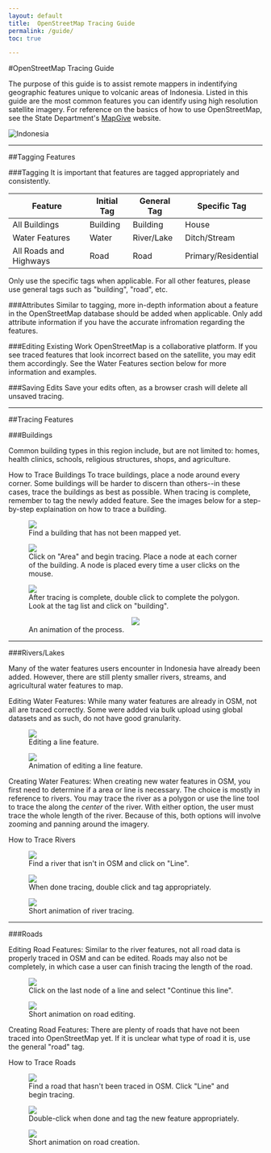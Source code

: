 ```yaml
---
layout: default
title:  OpenStreetMap Tracing Guide
permalink: /guide/
toc: true

---
```



#OpenStreetMap Tracing Guide

The purpose of this guide is to assist remote mappers in indentifying geographic features unique to volcanic areas of Indonesia. Listed in this guide are the most common features you can identify using high resolution satellite imagery. For reference on the basics of how to use OpenStreetMap, see the State Department's [MapGive](http://mapgive.state.gov/learn-to-map/) website.

![Indonesia](http://upload.wikimedia.org/wikipedia/commons/thumb/6/67/Paluweh_volcano_in_Indonesia.jpg/1280px-Paluweh_volcano_in_Indonesia.jpg)

-----

##Tagging Features

###Tagging
It is important that features are tagged appropriately and consistently. 

<table>
  <thead>
    <tr>
      <th>Feature</th>
      <th>Initial Tag</th>
      <th>General Tag</th>
      <th>Specific Tag</th>
    </tr>
  </thead>
  <tbody>
    <tr>
      <td>All Buildings</td>
      <td>Building</td>
      <td>Building</td>
      <td>House</td>
    </tr>
    <tr>
      <td>Water Features</td>
      <td>Water</td>
      <td>River/Lake</td>
      <td>Ditch/Stream</td>
    </tr>
    <tr>
      <td>All Roads and Highways</td>
      <td>Road</td>
      <td>Road</td>
      <td>Primary/Residential</td>
    </tr>
  </tbody>
</table>

Only use the specific tags when applicable. For all other features, please use general tags such as "building", "road", etc.

###Attributes
Similar to tagging, more in-depth information about a feature in the OpenStreetMap database should be added when applicable. Only add attribute information if you have the accurate infromation regarding the features.

###Editing Existing Work
OpenStreetMap is a collaborative platform. If you see traced features that look incorrect based on the satellite, you may edit them accordingly. See the Water Features section below for more information and examples.

###Saving Edits
Save your edits often, as a browser crash will delete all unsaved tracing.

----

##Tracing Features

###Buildings

Common building types in this region include, but are not limited to: homes, health clinics, schools, religious structures, shops, and agriculture.

How to Trace Buildings
To trace buildings, place a node around every corner. Some buildings will be harder to discern than others--in these cases, trace the buildings as best as possible. When tracing is complete, remember to tag the newly added feature. See the images below for a step-by-step explaination on how to trace a building.

<figure>
	<img src="../images/guide/building.png">
	<figcaption>Find a building that has not been mapped yet.</figcaption>
</figure>

<figure>
	<img src="../images/guide/building2.png">
	<figcaption>Click on "Area" and begin tracing. Place a node at each corner of the building. A node is placed every time a user clicks on the mouse.</figcaption>
</figure>

<figure>
	<img src="../images/guide/building3.png">
	<figcaption>After tracing is complete, double click to complete the polygon. Look at the tag list and click on "building".</figcaption>
</figure>

<figure>
	<center><img src="../images/guide/buildingGIF.gif"></center>
	<figcaption>An animation of the process.</figcaption>
</figure>

-----

###Rivers/Lakes

Many of the water features users encounter in Indonesia have already been added. However, there are still plenty smaller rivers, streams, and agricultural water features to map.

Editing Water Features:
While many water features are already in OSM, not all are traced correctly. Some were added via bulk upload using global datasets and as such, do not have good granularity.

<figure>
	<img src="../images/guide/river4.png">
	<figcaption>Editing a line feature.</figcaption>
</figure>

<figure>
	<img src="../images/guide/riverGIF.gif">
	<figcaption>Animation of editing a line feature.</figcaption>
</figure>

Creating Water Features:
When creating new water features in OSM, you first need to determine if a area or line is necessary. The choice is mostly in reference to rivers. You may trace the river as a polygon or use the line tool to trace the along the <i>center</i> of the river. With either option, the user must trace the whole length of the river. Because of this, both options will involve zooming and panning around the imagery.

How to Trace Rivers

<figure>
	<img src="../images/guide/river5.png">
	<figcaption>Find a river that isn't in OSM and click on "Line".</figcaption>
</figure>

<figure>
	<img src="../images/guide/river6.png">
	<figcaption>When done tracing, double click and tag appropriately.</figcaption>
</figure>

<figure>
	<img src="../images/guide/river2GIF.gif">
	<figcaption>Short animation of river tracing.</figcaption>
</figure>

-----

###Roads

Editing Road Features:
Similar to the river features, not all road data is properly traced in OSM and can be edited. Roads may also not be completely, in which case a user can finish tracing the length of the road. 

<figure>
	<img src="../images/guide/road.png">
	<figcaption>Click on the last node of a line and select "Continue this line".</figcaption>
</figure>

<figure>
	<img src="../images/guide/roadGIF.gif">
	<figcaption>Short animation on road editing.</figcaption>
</figure>

Creating Road Features:
There are plenty of roads that have not been traced into OpenStreetMap yet. If it is unclear what type of road it is, use the general "road" tag.

How to Trace Roads

<figure>
	<img src="../images/guide/road2.png">
	<figcaption>Find a road that hasn't been traced in OSM. Click "Line" and begin tracing.</figcaption>
</figure>

<figure>
	<img src="../images/guide/road3.png">
	<figcaption>Double-click when done and tag the new feature appropriately.</figcaption>
</figure>

<figure>
	<img src="../images/guide/road2GIF.gif">
	<figcaption>Short animation on road creation.</figcaption>
</figure>

